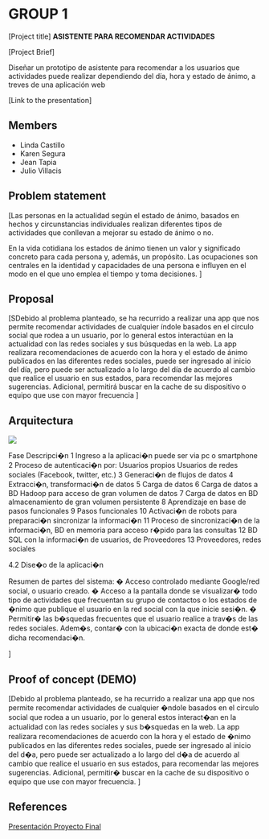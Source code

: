 # GROUP 1

[Project title]
__ASISTENTE PARA RECOMENDAR ACTIVIDADES__

[Project Brief]

Diseñar un prototipo de asistente para recomendar a los usuarios que actividades puede realizar dependiendo del día, hora y estado de ánimo, a treves de una aplicación web

[Link to the presentation]

## Members

 - Linda Castillo
 - Karen Segura
 - Jean Tapia
 - Julio Villacis


## Problem statement

[Las personas en la actualidad según el estado de ánimo, basados en hechos y circunstancias individuales realizan diferentes tipos de actividades que conllevan a mejorar su estado de ánimo o no.

En la vida cotidiana los estados de ánimo tienen un valor y significado concreto para cada persona y, además, un propósito. Las ocupaciones son centrales en la identidad y capacidades de una persona e influyen en el modo en el que uno emplea el tiempo y toma decisiones.
]


## Proposal

[SDebido al problema planteado, se ha recurrido a realizar una app que nos permite recomendar actividades de cualquier índole basados en el circulo social que rodea a un usuario, por lo general estos interactúan en la actualidad con las redes sociales y sus búsquedas en la web.
La app realizara recomendaciones de acuerdo con la hora y el estado de ánimo publicados en las diferentes redes sociales, puede ser ingresado al inicio del día, pero puede ser actualizado a lo largo del día de acuerdo al cambio que realice el usuario en sus estados, para recomendar las mejores sugerencias. Adicional, permitirá buscar en la cache de su dispositivo o equipo que use con mayor frecuencia
]

## Arquitectura

 ![](imagenes/arquitectura.jpg)

Fase	Descripci�n
1	Ingreso a la aplicaci�n puede ser via pc o smartphone
2	Proceso de autenticaci�n por:
Usuarios propios
Usuarios de redes sociales (Facebook, twitter, etc.)
3	Generaci�n de flujos de datos
4	Extracci�n, transformaci�n de datos
5	Carga de datos
6	Carga de datos a BD Hadoop para acceso de gran volumen de datos
7	Carga de datos en BD almacenamiento de gran volumen persistente
8	Aprendizaje en base de pasos funcionales
9	Pasos funcionales
10	Activaci�n de robots para preparaci�n sincronizar la informaci�n
11	Proceso de sincronizaci�n de la informaci�n, BD en memoria para acceso r�pido para las consultas
12	BD SQL con la informaci�n de usuarios, de Proveedores
13	Proveedores, redes sociales

4.2 Dise�o de la aplicaci�n

Resumen de partes del sistema:
�	Acceso controlado mediante Google/red social, o usuario creado.
�	Acceso a la pantalla donde se visualizar� todo tipo de actividades que frecuentan su grupo de contactos o los estados de �nimo que publique el usuario en la red social con la que inicie sesi�n.
�	Permitir� las b�squedas frecuentes que el usuario realice a trav�s de las redes sociales. Adem�s, contar� con la ubicaci�n exacta de donde est� dicha recomendaci�n.




]


## Proof of concept (DEMO)

[Debido al problema planteado, se ha recurrido a realizar una app que nos permite recomendar actividades de cualquier �ndole basados en el circulo social que rodea a un usuario, por lo general estos interact�an en la actualidad con las redes sociales y sus b�squedas en la web.
La app realizara recomendaciones de acuerdo con la hora y el estado de �nimo publicados en las diferentes redes sociales, puede ser ingresado al inicio del d�a, pero puede ser actualizado a lo largo del d�a de acuerdo al cambio que realice el usuario en sus estados, para recomendar las mejores sugerencias. Adicional, permitir� buscar en la cache de su dispositivo o equipo que use con mayor frecuencia.
]


## References
[Presentación Proyecto Final](https://youtu.be/SsDn3v59rr0)
